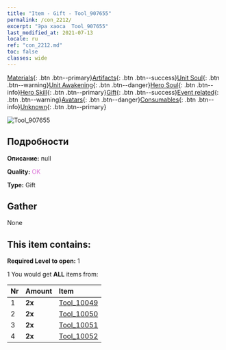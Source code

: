 ```yaml
---
title: "Item - Gift - Tool_907655"
permalink: /con_2212/
excerpt: "Эра хаоса  Tool_907655"
last_modified_at: 2021-07-13
locale: ru
ref: "con_2212.md"
toc: false
classes: wide
---
```

 [Materials](/ItemsRU/){: .btn .btn--primary}[Artifacts](/ItemsRU/Artifacts/){: .btn .btn--success}[Unit Soul](/ItemsRU/UnitSoul/){: .btn .btn--warning}[Unit Awakening](/ItemsRU/UnitAwakening/){: .btn .btn--danger}[Hero Soul](/ItemsRU/HeroSoul/){: .btn .btn--info}[Hero Skill](/ItemsRU/HeroSkill/){: .btn .btn--primary}[Gift](/ItemsRU/Gift/){: .btn .btn--success}[Event related](/ItemsRU/Events/){: .btn .btn--warning}[Avatars](/ItemsRU/Avatars/){: .btn .btn--danger}[Consumables](/ItemsRU/Consumables/){: .btn .btn--info}[Unknown](/ItemsRU/Unknown/){: .btn .btn--primary}

 ![Tool_907655](/images/t/i_907525.png)

## Подробности
 **Описание:** null

 **Quality:** <span style="color: #DA70D6">OK</span>

 **Type:** Gift

## Gather

  None

## This item contains:

 **Required Level to open:** 1

 1 You would get **ALL** items  from:

  | Nr | Amount |     Item    |
  |:---|:-------|:------------|
  | 1 |  **2x** | [Tool_10049](/ru/Items/con_2214/) |  | 
  | 2 |  **2x** | [Tool_10050](/ru/Items/con_2215/) |  | 
  | 3 |  **2x** | [Tool_10051](/ru/Items/con_2216/) |  | 
  | 4 |  **2x** | [Tool_10052](/ru/Items/con_2217/) |  | 
